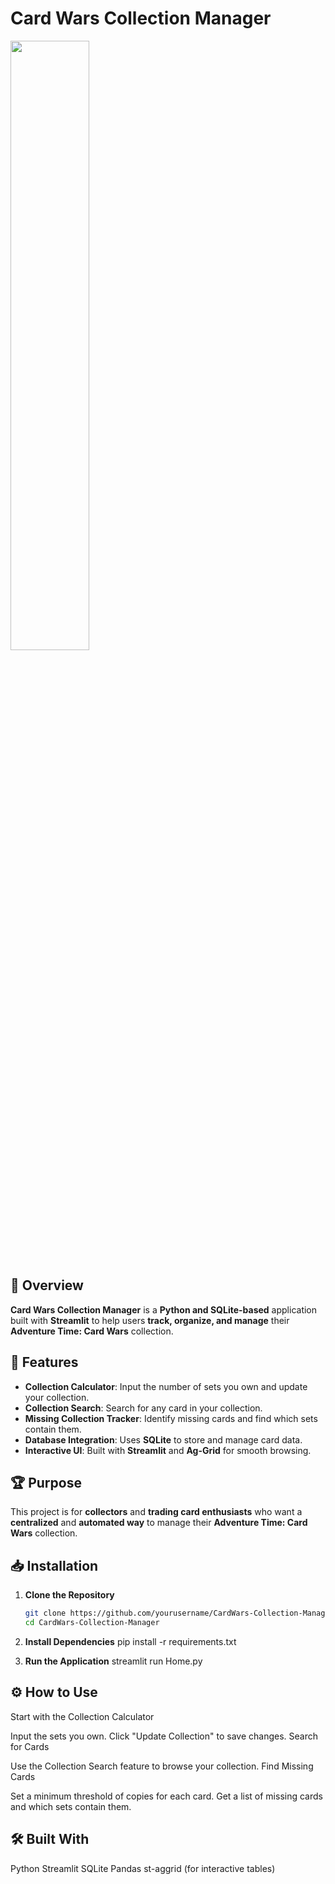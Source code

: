 # Card Wars Collection Manager

<img src="images/home_screen.png" style="width:50%;">

## 📌 Overview
**Card Wars Collection Manager** is a **Python and SQLite-based** application built with **Streamlit** to help users **track, organize, and manage** their **Adventure Time: Card Wars** collection.  

## 🚀 Features
- **Collection Calculator**: Input the number of sets you own and update your collection.
- **Collection Search**: Search for any card in your collection.
- **Missing Collection Tracker**: Identify missing cards and find which sets contain them.
- **Database Integration**: Uses **SQLite** to store and manage card data.
- **Interactive UI**: Built with **Streamlit** and **Ag-Grid** for smooth browsing.


## 🏆 Purpose  
This project is for **collectors** and **trading card enthusiasts** who want a **centralized** and **automated way** to manage their **Adventure Time: Card Wars** collection.

## 📥 Installation  

1. **Clone the Repository**  
   ```bash
   git clone https://github.com/yourusername/CardWars-Collection-Manager.git
   cd CardWars-Collection-Manager

2. **Install Dependencies**
    pip install -r requirements.txt

3. **Run the Application**
    streamlit run Home.py

## ⚙️ How to Use
Start with the Collection Calculator

Input the sets you own.
Click "Update Collection" to save changes.
Search for Cards

Use the Collection Search feature to browse your collection.
Find Missing Cards

Set a minimum threshold of copies for each card.
Get a list of missing cards and which sets contain them.

## 🛠️ Built With
Python
Streamlit
SQLite
Pandas
st-aggrid (for interactive tables)